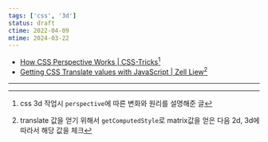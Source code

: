 ```yaml
---
tags: ['css', '3d']
status: draft
ctime: 2022-04-09
mtime: 2024-03-22
---
```


- [How CSS Perspective Works | CSS-Tricks](https://css-tricks.com/how-css-perspective-works/)[^114-1]
- [Getting CSS Translate values with JavaScript | Zell Liew](https://zellwk.com/blog/css-translate-values-in-javascript/)[^114-2]

---

[^114-1]: css 3d 작업시 `perspective`에 따른 변화와 원리를 설명해준 글
[^114-2]: translate 값을 얻기 위해서 `getComputedStyle`로 matrix값을 얻은 다음 2d, 3d에 따라서 해당 값을 체크